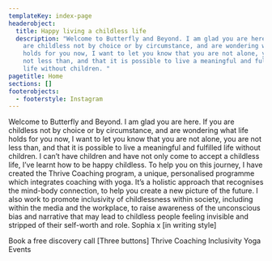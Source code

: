 ```yaml
---
templateKey: index-page
headerobject:
  title: Happy living a childless life
  description: "Welcome to Butterfly and Beyond. I am glad you are here.  If you
    are childless not by choice or by circumstance, and are wondering what life
    holds for you now, I want to let you know that you are not alone, you are
    not less than, and that it is possible to live a meaningful and fulfilled
    life without children. "
pagetitle: Home
sections: []
footerobjects:
  - footerstyle: Instagram
---
```


Welcome to Butterfly and Beyond. I am glad you are here.
If you are childless not by choice or by circumstance, and are wondering what life holds for you now, I want to let you know that you are not alone, you are not less than, and that it is possible to live a meaningful and fulfilled life without children.
I can’t have children and have not only come to accept a childless life, I’ve learnt how to be happy childless. To help you on this journey, I have created the Thrive Coaching program, a unique, personalised programme which integrates coaching with yoga. It’s a holistic approach that recognises the mind-body connection, to help you create a new picture of the future.
I also work to promote inclusivity of childlessness within society, including within the media and the workplace, to raise awareness of the unconscious bias and narrative that may lead to childless people feeling invisible and stripped of their self-worth and role.
Sophia x [in writing style]

Book a free discovery call [Three buttons]
Thrive Coaching Inclusivity Yoga Events

